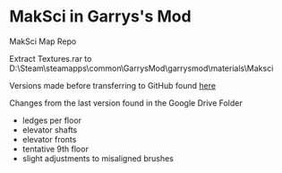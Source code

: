 # MakSci in Garrys's Mod
MakSci Map Repo

Extract Textures.rar to D:\Steam\steamapps\common\GarrysMod\garrysmod\materials\Maksci

Versions made before transferring to GitHub found [here](https://drive.google.com/drive/u/0/folders/1s8A3WIDcbiFPbi3Vx8oEbUgAVDSvULQq)

Changes from the last version found in the Google Drive Folder
- ledges per floor
- elevator shafts
- elevator fronts
- tentative 9th floor
- slight adjustments to misaligned brushes

